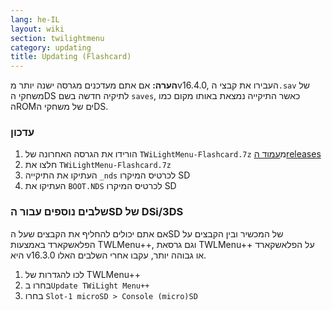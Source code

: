 ```yaml
---
lang: he-IL
layout: wiki
section: twilightmenu
category: updating
title: Updating (Flashcard)
---
```


**הערה:** אם אתם מעדכנים מגרסה ישנה יותר מv16.4.0, העבירו את קבצי ה`.sav` של משחקי הDS לתיקיה חדשה בשם `saves`, כאשר התיקייה נמצאת באותו מקום כמו הROMים של משחקי הDS.

### עדכון
1. הורידו את הגרסה האחרונה של `TWiLightMenu-Flashcard.7z` מ[עמוד הreleases](https://github.com/DS-Homebrew/TWiLightMenu/releases)
1. חלצו את `TWiLightMenu-Flashcard.7z`
1. העתיקו את התיקייה `_nds` לכרטיס המיקרו SD
1. העתיקו את `BOOT.NDS` לכרטיס המיקרו SD

### שלבים נוספים עבור הSD של DSi/3DS

אם אתם יכולים להחליף את הקבצים שעל הSD של המכשיר ובין הקבצים על הפלאשקארד באמצעות TWLMenu++, וגם גרסאת TWLMenu++ על הפלאשקארד היא v16.3.0 או גבוהה יותר, עקבו אחרי השלבים האלו.

1. לכו להגדרות של TWLMenu++
1. בחרו ב`Update TWiLight Menu++`
1. בחרו `Slot-1 microSD > Console (micro)SD`
